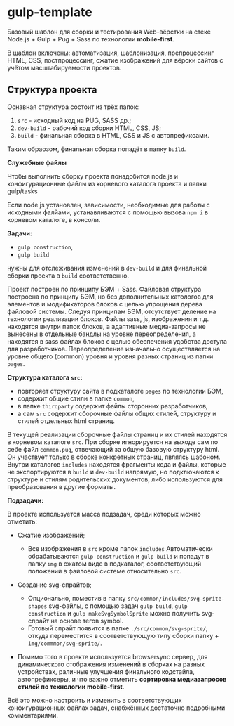 # gulp-template

Базовый шаблон для сборки и тестирования Web-вёрстки на стеке Node.js + Gulp + Pug + Sass по технологии **mobile&#8209;first**.

В шаблон включены: автоматизация, шаблонизация, препроцессинг HTML, CSS, постпроцессинг, сжатие изображений для вёрски сайтов с учётом масштабируемости проектов.

## Структура проекта

Оснавная структура состоит из трёх папок:

1. `src` - исходный код на PUG, SASS др.;
2. `dev-build` - рабочий код сборки HTML, CSS, JS;
3. `build` - финальная сборка в HTML, CSS и JS с автопрефиксами.

Таким обраозом, финальная сборка попадёт в папку `build`.

**Служебные файлы**

Чтобы выполнить сборку проекта понадобится node.js и конфигурационные файлы из корневого каталога проекта и папки gulp/tasks

Если node.js установлен, зависимости, необходимые для работы с исходными фалйами, устанавливаются с помощью вызова `npm i` в корневом каталоге, в консоли.

**Задачи:**

- `gulp construction`,
- `gulp build`

нужны для отслеживания изменений в `dev-build` и для финальной сборки проекта в `build` соответственно.

Проект построен по принципу БЭМ + Sass. Файловая структура построена по принципу БЭМ, но без дополнительных катологов для элементов и модификаторов блоков с целью упрощения дерева файловой системы. Cледуя принципам БЭМ, отсутствует деление на технологии реализации блоков. Файлы sass, js, изображения и т.д. находятся внутри папок блоков, а адаптивные медиа-запросы не вынесены в отдельные бандлы на уровне переопределения, а находятся в sass файлах блоков с целью обеспечения удобства доступа для разработчиков. Переопределение изначально осуществляется на уровне общего (common) уровня и уровня разных страниц из папки `pages`.

**Структура каталога `src`:**

- повторяет структуру сайта в подкаталоге `pages` по технологии БЭМ,
- содержит общие стили в папке `common`,
- в папке `thirdparty` содержит файлы сторонних разработчиков,
- а сам `src` содержит сборочные файлы общих стилей, структуру и стилей отдельных html страниц.

В текущей реализации сборочные файлы страниц и их стилей находятся в корневом каталоге `src`. При сборке игнорируется на выходе сам по себе файл `common.pug`, отвечающий за общую базовую структуру html. Он участвует только в сборке конкретных страниц, являясь шабоном.
Внутри каталогов `includes` находятся фрагменты кода и файлы, которые не экспортируются в `build` и `dev-build` напрямую, но подключаются к структуре и стилям родительских документов, либо используются для преобразования в другие форматы.

**Подзадачи:**

В проекте используется масса подзадач, среди которых можно отметить:


- Сжатие изображений;
  - Все изображения в `src` кроме папок `includes` Автоматически обрабатываются `gulp construction` и `gulp build` и попадут в папку `img` в сжатом виде в подкаталог, соответствующий положений в файловой системе относительно `src`.


  
- Создание svg-спрайтов;
  - Опционально, поместив в папку `src/common/includes/svg-sprite-shapes` svg-файлы, с помощью задач `gulp build`, `gulp construction` и `gulp makeSvgSymbolSprite` можно получить svg-спрайт на основе тегов symbol.
  - Готовый спрайт появится в папке `./src/common/svg-sprite/`, откуда переместится в соответствующую типу сборки папку + `img/commmon/svg-sprite/`.


- Помимо того в проекте используется browsersync сервер, для динамического отображения изменений в сборках на разных устройствах, раличные улучшения финального кодстайла, автопрефиксеры, и что важно отметить **сортировка медиазапросов стилей по технологии mobile-first**.


Всё это можно настроить и изменить в соответствующих конфигурационных файлах задач, снабжённых достаточно подробными комментариями.